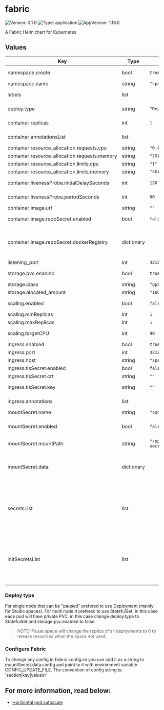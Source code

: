 # fabric

![Version: 0.1.0](https://img.shields.io/badge/Version-0.1.0-informational?style=flat-square) ![Type: application](https://img.shields.io/badge/Type-application-informational?style=flat-square) ![AppVersion: 1.16.0](https://img.shields.io/badge/AppVersion-1.16.0-informational?style=flat-square)

A Fabric Helm chart for Kubernetes

## Values

| Key | Type | Default | Description |
|-----|------|---------|-------------|
| namespace.create | bool | `true` | true - create the namespace, false - use existing namespace |
| namespace.name | string | `"space-tenant"` | The name of the namespace |
| labels | list |  | List of lables for fabric pods, list of name and value |
| deploy.type | string | `"Deployment"` | The kind of fabric, can be Deployment or StatefulSet |
| container.replicas | int | `1` | Number of replicas of fabric pods |
| container.annotationsList | list |  | List of annotations for fabric pods, list of name and value |
| container.resource_allocation.requests.cpu | string | `"0.4"` | CPU request for Fabric pod |
| container.resource_allocation.requests.memory | string | `"2Gi"` | Memory request for Fabric pod |
| container.resource_allocation.limits.cpu | string | `"1"` | CPU limit for Fabric pod |
| container.resource_allocation.limits.memory | string | `"4Gi"` | Memory limit for Fabric pod |
| container.livenessProbe.initialDelaySeconds | int | `120` | Seconds to wait to start liveness probe |
| container.livenessProbe.periodSeconds | int | `60` | Seconds to wait to period liveness probe |
| container.image.url | string | `""` | Fabric image url |
| container.image.repoSecret.enabled | bool | `false` | Change to true if need secreet to pull the image |
| container.image.repoSecret.dockerRegistry | dictionary |  | All under this section will be converted to json and deployed as a kubernetes.io/dockerconfigjson secret |
| listening_port | int | `3213` | Fabric port |
| storage.pvc.enabled | bool | `true` | Create PVC for fabric pod (used for single node) |
| storage.class | string | `"gp2"` | PVC storage type |
| storage.alocated_amount | string | `"10Gi"` | Amount of storage for PVC |
| scaling.enabled | bool | `false` | Create HPA for fabric Deployment/StatefulSet |
| scaling.minReplicas | int | `1` | The minimum replica for HPA |
| scaling.maxReplicas | int | `1` | The maximum replica for HPA |
| scaling.targetCPU | int | `90` | Target average CPU for fabric cluster |
| ingress.enabled | bool | `true` | Create ingress for Fabric |
| ingress.port | int | `3213` | Fabric port |
| ingress.host | string | `"space-tenant.domain"` | Domain of Fabric space |
| ingress.tlsSecret.enabled | bool | `false` | Create TLS secret for ingress |
| ingress.tlsSecret.crt | string | `""` | TLS certificate for domain |
| ingress.tlsSecret.key | string | `""` | Key for TLS certificate for domain |
| ingress.annotations | list |  | List of annotations for fabric ingress, list of name and value  |
| mountSecret.name | string | `"config-secrets"` | Name of secret to mount |
| mountSecret.enabled | bool | `false` | Mount the secret as files to Fabric pod, if false will mount the secret only on init container |
| mountSecret.mountPath | string | `"/opt/apps/fabric/config-secrets"` | Path to mount the secret on the container |
| mountSecret.data | dictionary |  | List of secrets to mount as a files, list of name: value, the name will be the mane of the file, the value will be a string content of the file  |
| secretsList | list |  | List of secrets for fabric container and init container, list of name and data, the name will be the name of the secret and the data will contain key: value dictionary, the key and value will be added as a environment  variables on the container |
| initSecretsList | list |  | List of secrets for fabric init container, list of name and data, the name will be the name of the secret and the data will contain key: value dictionary, the key and value will be added as a environment  variables on the container |


### Deploy type
For single node that can be "paused" prefered to use Deployment (mainly for Studio spaces).
For multi node it prefered to use StatefulSet, in this case eace pod will have private PVC, in this case change deploy.type to StatefulSet and storage.pvc.enabled to false.

> NOTE: Pause space will change the replica of all deployments to 0 to release resources when the space not used.


### Configure Fabric
To change any config in Fabric config.ini you can add it as a string to mountSecret.data.config and point to it with environment variable CONFIG_UPDATE_FILE.
The convention of config string is: 'section|key|value\n'


## For more information, read below:
<ul>
   <li><a href="https://kubernetes.io/docs/tasks/run-application/horizontal-pod-autoscale/">Horizontal pod autoscale</a></li>
</ul>
